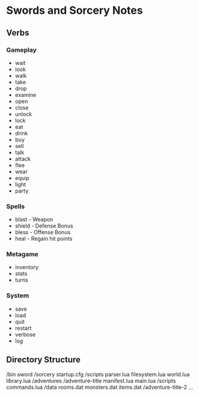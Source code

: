 # Swords and Sorcery Notes

## Verbs

### Gameplay
* wait
* look
* walk
* take
* drop
* examine
* open
* close
* unlock
* lock
* eat
* drink
* buy
* sell
* talk
* attack
* flee
* wear
* equip
* light
* party

### Spells
* blast  - Weapon
* shield - Defense Bonus
* bless  - Offense Bonus
* heal  - Regain hit points

### Metagame
* inventory
* stats
* turns

### System
* save
* load
* quit
* restart
* verbose
* log

## Directory Structure
/bin
  sword
  /sorcery
    startup.cfg
    /scripts
      parser.lua
      filesystem.lua
      world.lua
      library.lua
    /adventures
      /adventure-title
        manifest.lua
        main.lua
          /scripts
            commands.lua
          /data
            rooms.dat
            monsters.dat
            items.dat
      /adventure-title-2
        ...
